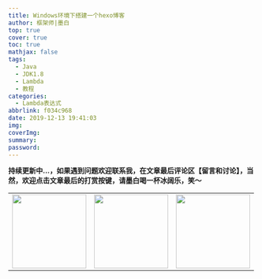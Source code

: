 ```yaml
---
title: Windows环境下搭建一个hexo博客
author: 框架师|墨白
top: true
cover: true
toc: true
mathjax: false
tags:
  - Java
  - JDK1.8
  - Lambda
  - 教程
categories:
  - Lambda表达式
abbrlink: f034c968
date: 2019-12-13 19:41:03
img:
coverImg:
summary:
password:
---
```




**持续更新中...，如果遇到问题欢迎联系我，在文章最后评论区【留言和讨论】，当然，欢迎点击文章最后的打赏按键，请墨白喝一杯冰阔乐，笑～**

<escspe>

<table>
    <tr>
        <td><img width="150px" height="150px"
                 src="https://wang_lianjie.gitee.io/mobai_images.gitee.io/img/zf/alipay.jpg"></td>
        <td><img width="150px" height="150px"
                 src="https://wang_lianjie.gitee.io/mobai_images.gitee.io/img/zf/wechat.jpg"></td>
        <td><img width="150px" height="150px"
                 src="https://wang_lianjie.gitee.io/mobai_images.gitee.io/img/zf/zan.jpg"></td>
    </tr>
</table>

<escape>
